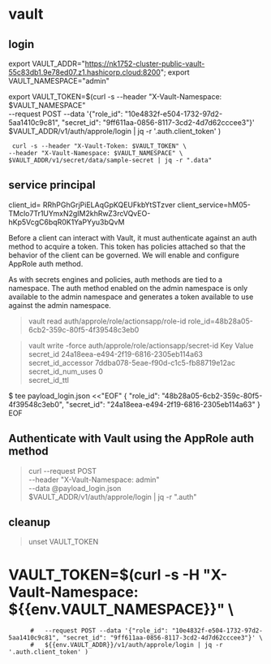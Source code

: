 # vault

## login

export VAULT_ADDR="https://nk1752-cluster-public-vault-55c83db1.9e78ed07.z1.hashicorp.cloud:8200";
export VAULT_NAMESPACE="admin"

export VAULT_TOKEN=$(curl -s --header "X-Vault-Namespace: $VAULT_NAMESPACE" \
    --request POST --data '{"role_id": "10e4832f-e504-1732-97d2-5aa1410c9c81", "secret_id": "9ff611aa-0856-8117-3cd2-4d7d62cccee3"}' \
     $VAULT_ADDR/v1/auth/approle/login | jq -r '.auth.client_token' )

     curl -s --header "X-Vault-Token: $VAULT_TOKEN" \
    --header "X-Vault-Namespace: $VAULT_NAMESPACE" \
    $VAULT_ADDR/v1/secret/data/sample-secret | jq -r ".data"

## service principal

client_id= RRhPGhGrjPiELAqGpKQEUFkbYtSTzver
client_service=hM05-TMclo7Tr1UYmxN2gIM2khRwZ3rcVQvEO-hKp5VcgC6bqR0K1YaPYyu3bQvM

Before a client can interact with Vault, it must authenticate against an auth method to acquire a token. This token has policies attached so that the behavior of the client can be governed.  We will enable and configure AppRole auth method.

As with secrets engines and policies, auth methods are tied to a namespace. The auth method enabled on the admin namespace is only available to the admin namespace and generates a token available to use against the admin namespace.

> vault read auth/approle/role/actionsapp/role-id
role_id=48b28a05-6cb2-359c-80f5-4f39548c3eb0

> vault write -force auth/approle/role/actionsapp/secret-id
Key                Value                               
secret_id          24a18eea-e494-2f19-6816-2305eb114a63
secret_id_accessor 7ddba078-5eae-f90d-c1c5-fb88719e12ac
secret_id_num_uses 0                                   
secret_id_ttl  

$ tee payload_login.json <<"EOF"
{
  "role_id": "48b28a05-6cb2-359c-80f5-4f39548c3eb0",
  "secret_id": "24a18eea-e494-2f19-6816-2305eb114a63"
}
EOF

## Authenticate with Vault using the AppRole auth method

> curl --request POST \
    --header "X-Vault-Namespace: admin" \
    --data @payload_login.json \
    $VAULT_ADDR/v1/auth/approle/login | jq -r ".auth"

## cleanup

> unset VAULT_TOKEN



# VAULT_TOKEN=$(curl -s -H "X-Vault-Namespace: ${{env.VAULT_NAMESPACE}}" \
          #   --request POST --data '{"role_id": "10e4832f-e504-1732-97d2-5aa1410c9c81", "secret_id": "9ff611aa-0856-8117-3cd2-4d7d62cccee3"}' \
          #   ${{env.VAULT_ADDR}}/v1/auth/approle/login | jq -r '.auth.client_token' )
